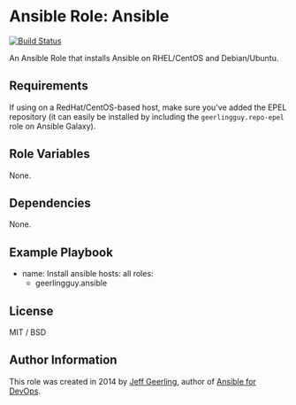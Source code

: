 # Ansible Role: Ansible

[![Build Status](https://travis-ci.org/geerlingguy/ansible-role-ansible.svg?branch=master)](https://travis-ci.org/geerlingguy/ansible-role-ansible)

An Ansible Role that installs Ansible on RHEL/CentOS and Debian/Ubuntu.

## Requirements

If using on a RedHat/CentOS-based host, make sure you've added the EPEL repository (it can easily be installed by including the `geerlingguy.repo-epel` role on Ansible Galaxy).

## Role Variables

None.

## Dependencies

None.

## Example Playbook

- name: Install ansible
  hosts: all
  roles:
    - geerlingguy.ansible

## License

MIT / BSD

## Author Information

This role was created in 2014 by [Jeff Geerling](https://www.jeffgeerling.com/), author of [Ansible for DevOps](https://www.ansiblefordevops.com/).
